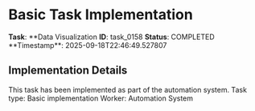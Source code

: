 # Basic Task Implementation

**Task**: **Data Visualization
**ID**: task_0158
**Status**: COMPLETED
**Timestamp\*\*: 2025-09-18T22:46:49.527807

## Implementation Details

This task has been implemented as part of the automation system.
Task type: Basic implementation
Worker: Automation System
